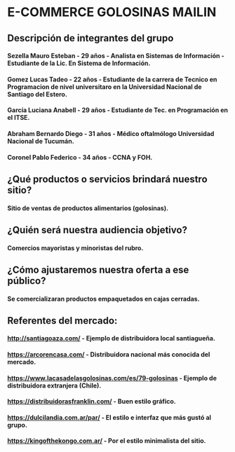 # E-COMMERCE GOLOSINAS MAILIN

## Descripción de integrantes del grupo

#### Sezella Mauro Esteban - 29 años - Analista en Sistemas de Información - Estudiante de la Lic. En Sistema de Información.
#### Gomez Lucas Tadeo - 22 años - Estudiante de la carrera de Tecnico en Programacion de nivel universitaro en la Universidad Nacional de Santiago del Estero.
#### García Luciana Anabell - 29 años - Estudiante de Tec. en Programación en el ITSE.
#### Abraham Bernardo Diego - 31 años - Médico oftalmólogo Universidad Nacional de Tucumán.
#### Coronel Pablo Federico - 34 años - CCNA y FOH.

## ¿Qué productos o servicios brindará nuestro sitio? 
#### Sitio de ventas de productos alimentarios (golosinas).

## ¿Quién será nuestra audiencia objetivo?
#### Comercios mayoristas y minoristas del rubro.

## ¿Cómo ajustaremos nuestra oferta a ese público?
#### Se comercializaran productos empaquetados en cajas cerradas.

## Referentes del mercado:

#### http://santiagoaza.com/ - Ejemplo de distribuidora local santiagueña.
#### https://arcorencasa.com/ - Distribuidora nacional más conocida del mercado.
#### https://www.lacasadelasgolosinas.com/es/79-golosinas - Ejemplo de distribuidora extranjera (Chile).
#### https://distribuidorasfranklin.com/ - Buen estilo gráfico.
#### https://dulcilandia.com.ar/par/ - El estilo e interfaz que más gustó al grupo.
#### https://kingofthekongo.com.ar/ - Por el estilo minimalista del sitio.